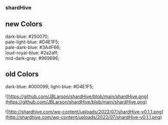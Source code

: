### shardHive


## new Colors
dark-blue: #250070;<br>
pale-light-blue: #D4E1F5;<br>
pale-dark-blue: #3A4F66;<br>
loud-royal-blue: #2a2aff;<br>
mid-dark-gray: #969696;






## old Colors
dark-blue: #000099;
light-blue: #D4E1F5;




![https://github.com/JBLarson/shardHive/blob/main/shardHive.png](https://github.com/JBLarson/shardHive/blob/main/shardHive.png)



![http://shardhive.com/wp-content/uploads/2022/07/shardHive-v0.1.1.png](http://shardhive.com/wp-content/uploads/2022/07/shardHive-v0.1.1.png)



